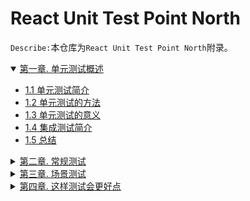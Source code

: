 # React Unit Test Point North

`Describe:`本仓库为`React Unit Test Point North`附录。

<!-- TOC depthFrom:2 orderedList:true -->

<details open>
<summary>
<a href="">第一章. 单元测试概述</a>
</summary>

- [1.1 单元测试简介]()
- [1.2 单元测试的方法]()
- [1.3 单元测试的意义]()
- [1.4 集成测试简介]()
- [1.5 总结]()
    
</details>

<details>
<summary>
<a href="">第二章. 常规测试</a>
</summary>

- [2.1 state测试--class组件]()
- [2.2 state测试--function组件]()
- [2.3 props测试]()
- [2.4 context测试]()
- [2.5 hooks测试]()
- [2.6 redux测试]()
    
</details>

<details>
<summary>
<a href="">第三章. 场景测试</a>
</summary>

- [3.1 Module模块模拟测试]()
- [3.2 Fetch请求模拟]()
- [3.3 setTimeout模拟与加快执行]()
- [3.4 node&dom env环境切换]()
    
</details>

<details>
<summary>
<a href="">第四章. 这样测试会更好点</a>
</summary>

- [4.1 你的测试遇到瓶颈了吗]()
- [4.2 怎么去组织测试模块会比较好点]()
    
</details>

<!-- /TOC -->